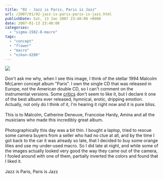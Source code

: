 ```yaml
---
title: "92 - Jazz is Paris, Paris is Jazz"
url: /2007/01/92-jazz-is-paris-paris-is-jazz.html
publishDate: Sat, 13 Jan 2007 23:40:00 +0000
date: 2007-01-13 23:40:00
categories: 
  - "sigma-1502-8-macro"
tags: 
  - "concept"
  - "flower"
  - "macro"
  - "nikon-d200"
---
```

<a href="https://d25zfm9zpd7gm5.cloudfront.net/1200x1200/2007/20070113_224711_ps.jpg"><img src="https://d25zfm9zpd7gm5.cloudfront.net/0600x0600/2007/20070113_224711_ps.jpg"/></a><br/><br/>Don't ask me why, when I see this image, I think of the stellar 1994 Malcolm McLaren concept album "Paris". I own the single CD that was released in Europe, not the American double CD, so I can't comment on the instrumental versions. Some <a href="http://www.allmusic.com/cg/amg.dll?p=amg&sql=10:g3320r3at48z" target="_blank">critics</a> don't seem to like it, but I declare it one of the best albums ever released, hymnical, erotic, dripping emotion. Actually, not only do I think of it, I'm hearing it right now and it is pure bliss.<br/><br/>This is to Malcolm, Catherine Deneuve, Francoise Hardy, Amina and all the musicians who made this incredibly great album.<br/><br/>Photographically this day was a bit thin. I bought a laptop, tried to rescue some camera buyers from a seller who had no clue at all, and by the time I got back to the car it was already so late, that I decided to buy some orange lilies and use my under-used macro. So I did late at night, and while some of the images actually looked very good the way they came out of the camera, I fooled around with one of them, partially inverted the colors and found that I liked it.<br/><br/>Jazz is Paris, Paris is Jazz
